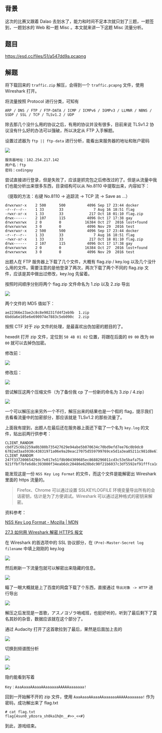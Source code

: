 <!--
第三届上海市大学生网络安全大赛 流量分析 WriteUp
这次的比赛又跟着 Dalao 去划水了，能力和时间不足本次就只划了三题，一题签到，一题划水的 Web 和一题 Misc 。本文就来讲一下这题 Misc 流量分析。
1509852475
-->

## 背景

这次的比赛又跟着 Dalao 去划水了，能力和时间不足本次就只划了三题，一题签到，一题划水的 Web 和一题 Misc 。本文就来讲一下这题 Misc 流量分析。

## 题目

https://esd.cc/files/51/a547dd9a.pcapng

## 解题

将下载回来的 `traffic.zip` 解压，会得到一个 `traffic.pcapng` 文件，使用 Wireshark 打开。

将流量按照 Protocol 进行分类，可知有

```
ARP / DNS / FTP / FTP-DATA / ICMP / ICMPv6 / IGMPv3 / LLMNR / NBNS / SSDP / SSL / TCP / TLSv1.2 / UDP
```

除去那几个没什么用的协议之后，有用的协议并没有很多，目前来说 TLSv1.2 协议没有什么好的办法可以强破，所以决定从 FTP 入手解题。

设置过滤器为 `ftp || ftp-data` 进行分析，能看出来服务器的地址和账户密码

![](https://vip1.loli.net/2019/12/26/tCroN6yJh5qUau3.jpg)

```
服务器地址：182.254.217.142
用户名：ftp
密码：codingay
```

尝试直接进行登录，但是失败了，应该是抓完包之后修改过的了。但是从流量中我们也能分析出来很多东西，目录结构可以从 No.8110 中提取出来，内容如下：

（提取的方法：右键 No.8110 -> 追踪流 -> TCP 流 -> Save as ...）

```
drwxrwxr-x    2 500      500          4096 Sep 17 23:44 docker
-r--r--r--    1 33       33              7 Aug 16 18:51 flag
-rwxr-xr-x    1 33       33            217 Oct 18 01:10 flag.zip
drwx------    2 107      115          4096 Oct 17 17:38 gay
drwxrwxrwx    2 0        0           16384 Oct 27  2016 lost+found
drwxrwxrwx    3 0        0            4096 Nov 29  2016 test
drwxrwxr-x    2 500      500          4096 Sep 17 23:44 docker
-r--r--r--    1 33       33              7 Aug 16 18:51 flag
-rwxr-xr-x    1 33       33            217 Oct 18 01:10 flag.zip
drwx------    2 107      115          4096 Oct 17 17:38 gay
drwxrwxrwx    2 0        0           16384 Oct 27  2016 lost+found
drwxrwxrwx    3 0        0            4096 Nov 29  2016 test
```

出题人在 FTP 服务器上下载了几个文件，大概有 flag.zip / key.log 以及几个没什么用的文件。需要注意的是他登录了两次，两次下载了两个不同的 flag.zip 文件，应该是其中做出过修改，key.log 先留着。

按照时间顺序分别将两个 flag.zip 文件命名为 1.zip 以及 2.zip 导出

![](https://vip1.loli.net/2019/12/26/XpT9GHxbtERflDc.jpg)

两个文件的 MD5 值如下：

```
ae22366e23ae2c8c8e90231fd4f2eb9b  1.zip
6bdda6e105e6e690974e7883c5eb090c  2.zip
```

按照 CTF 对于 zip 文件的处理，是最喜欢出伪加密的题目的了。

hexedit 打开 zip 文件，定位到 `50 4B 01 02` 位置，将跟在后面的 `09 00` 改为 `00 00` 就可以去掉伪加密。

修改前：

![](https://vip1.loli.net/2019/12/26/1IK4N9q8cXQdJ2j.jpg)

修改后：

![](https://vip1.loli.net/2019/12/26/CW2adV7FQc5YGtZ.jpg)

尝试解压这两个压缩文件（为了备份我 cp 了一份新的命名为 3.zip / 4.zip）

![](https://vip1.loli.net/2019/12/26/7sKNuoI3k42eW8D.jpg)

一个可以解压出来另外一个不行，解压出来的结果也是一个假的 flag，提示我们去看看流量中的加密部分，那应该就是 TLSv1.2 的那些流量了。

上面我有提到，出题人在最后还在服务器上面还下载了一个名为 `key.log` 的文件，贴出前两行供参考：

```
CLIENT_RANDOM cbdf25c6b2259a0b380b735427629e94abe5b070634c70bd9efd7ee76c0b9dc0 6782ad3aa5938c43831971a06e9a20eac27075d559799769ce5d1a3ea85211c981d8e67f75d6fd11fcf5536f331a968b
CLIENT_RANDOM 247f33720065429dc7e017e51f8b904309685ec8688296011cd3c53e5bafa75a 921ffbf7bfe6d8c393000f34eab6dc20486e620bdc90f21b6037c3df5592ef91fffca1dc8215699687a98febd45a4ce0
```

能发现这是一份 `NSS Key Log Format` 的文件，而这个文件是能解密出 Wireshark 里面的 https 流量的。

> Firefox、Chrome 可以通过设置 SSLKEYLOGFILE 环境变量导出所有的会话密钥，估计是为了方便调试。Wireshark 可以通过这种格式的密钥来解密。

资料参考：

[NSS Key Log Format - Mozilla | MDN](https://developer.mozilla.org/en-US/docs/Mozilla/Projects/NSS/Key_Log_Format)

[27.3 如何用 Wireshark 解密 HTTPS 报文](http://scz.617.cn/network/201512241045.txt)

在 Wireshark 的首选项中的 SSL 协议部分，在 `(Pre)-Master-Secret log filename` 中填上刚刚的 key.log

![](https://vip1.loli.net/2019/12/26/c85NunAYFEKbGMl.jpg)

然后刷新一下流量包就可以解密出来隐藏的信息。

![](https://vip1.loli.net/2019/12/26/kBrVsCK3tA2nGdH.jpg)

瞄了一眼大概就是上了百度的网盘下载了个东西，直接通过 `导出对象 -> HTTP` 进行导出

![](https://vip1.loli.net/2019/12/26/UZRrWtlIig2y8MB.jpg)

解压之后发现是一首歌，アスノヨゾラ哨戒班，也挺好听的，听到了最后剩下了莫名其妙的杂音，数据应该就在这个部分了。

通过 Audacity 打开了这首歌拉到了最后，果然是后面加上去的

![](https://vip1.loli.net/2019/12/26/BkflKUMLwmZeXhQ.jpg)

切换到频谱图分析

![](https://vip1.loli.net/2019/12/26/C4Ghe26SadLwYzH.png)

![](https://vip1.loli.net/2019/12/26/KlW4SubDBFJoPY7.png)

隐约能看到写着

```
Key：AaaAaaaAAaaaAAaaaaaaAAAAAaaaaaaa!
```

回到一开始解不开的 zip 文件，使用 `AaaAaaaAAaaaAAaaaaaaAAAAAaaaaaaa!` 作为密码，成功解出来了 flag.txt

```
# cat flag.txt
flag{4sun0_y0zora_sh0ka1h@n__#>>_<<#}
```

到此，游戏结束。
